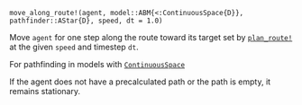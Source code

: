 ```
move_along_route!(agent, model::ABM{<:ContinuousSpace{D}}, pathfinder::AStar{D}, speed, dt = 1.0)
```

Move `agent` for one step along the route toward its target set by [`plan_route!`](@ref) at the given `speed` and timestep `dt`.

For pathfinding in models with [`ContinuousSpace`](@ref)

If the agent does not have a precalculated path or the path is empty, it remains stationary.
